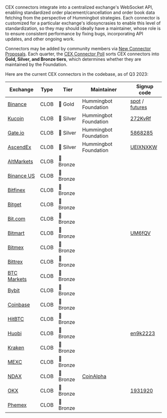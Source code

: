 CEX connectors integrate into a centralized exchange's WebSocket API, enabling standardized order placement/cancellation and order book data fetching from the perspective of Hummingbot strategies. Each connector is customized for a particular exchange's idiosyncrasies to enable this level of standardization, so they may should ideally have a maintainer, whose role is to ensure consistent performance by fixing bugs, incorporating API updates, and other ongoing work.

Connectors may be added by community members via [New Connector Proposals](/governance/proposals). Each quarter, the [CEX Connector Poll](/governance/polls) sorts CEX connectors into **Gold, Silver, and Bronze tiers**, which determines whether they are maintained by the Foundation.

Here are the current CEX connectors in the codebase, as of Q3 2023:

| Exchange | Type | Tier | Maintainer | Signup code |
|----------|------|------|------------|-------------|
| [Binance](../exchanges/binance/index.md) | CLOB | 🥇 Gold | Hummingbot Foundation | [spot](https://www.binance.com/en/register?ref=FQQNNGCD) / [futures](https://www.binance.com/en/futures/ref?code=hummingbot)
| [Kucoin](../exchanges/kucoin/index.md) | CLOB | 🥈 Silver | Hummingbot Foundation | [272KvRf](https://www.kucoin.com/ucenter/signup?rcode=272KvRf)
| [Gate.io](../exchanges/gate-io/index.md) | CLOB | 🥈 Silver | Hummingbot Foundation | [5868285](https://www.gate.io/signup/5868285)
| [AscendEx](../exchanges/ascendex/index.md) | CLOB | 🥈 Silver | Hummingbot Foundation | [UEIXNXKW](https://ascendex.com/register?inviteCode=UEIXNXKW)
| [AltMarkets](../exchanges/altmarkets.md) | CLOB | 🥉 Bronze
| [Binance US](../exchanges/binance-us/index.md) | CLOB | 🥉 Bronze
| [Bitfinex](../exchanges/bitfinex.md) | CLOB | 🥉 Bronze
| [Bitget](../exchanges/bitget-perpetual.md) | CLOB | 🥉 Bronze
| [Bit.com](../exchanges/bit-com-perpetual.md) | CLOB | 🥉 Bronze
| [Bitmart](../exchanges/bitmart/index.md) | CLOB | 🥉 Bronze | | [UM6fQV](https://www.bitmart.com/en?r=UM6fQV)
| [Bitmex](../exchanges/bitmex.md) | CLOB | 🥉 Bronze
| [Bittrex](../exchanges/bittrex.md) | CLOB | 🥉 Bronze
| [BTC Markets](../exchanges/btc-markets.md) | CLOB | 🥉 Bronze
| [Bybit](../exchanges/bybit) | CLOB | 🥉 Bronze
| [Coinbase](../exchanges/coinbase) | CLOB | 🥉 Bronze
| [HitBTC](../exchanges/hitbtc) | CLOB | 🥉 Bronze
| [Huobi](../exchanges/huobi) | CLOB | 🥉 Bronze | | [en9k2223](https://www.huobi.com/en-us/v/register/double-invite/?inviter_id=25530615&invite_code=en9k2223)
| [Kraken](../exchanges/kraken) | CLOB | 🥉 Bronze
| [MEXC](../exchanges/mexc) | CLOB | 🥉 Bronze
| [NDAX](../exchanges/ndax) | CLOB | 🥉 Bronze | [CoinAlpha](https://coinalpha.com) | 
| [OKX](../exchanges/okx) | CLOB | 🥉 Bronze | | [1931920](https://www.okx.com/join/1931920)
| [Phemex](../exchanges/phemex-perpetual) | CLOB | 🥉 Bronze |

